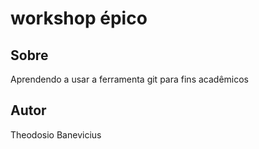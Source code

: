 # workshop épico

## Sobre

Aprendendo a usar a ferramenta git para fins acadêmicos

## Autor
Theodosio Banevicius
